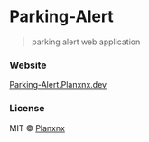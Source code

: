 # Parking-Alert

> parking alert web application

### Website

[Parking-Alert.Planxnx.dev](https://parking-alert.planxnx.dev)

### License

MIT © [Planxnx](https://github.com/Planxnx)

